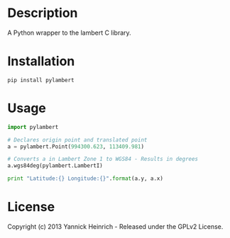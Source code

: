 # Description

A Python wrapper to the lambert C library.

# Installation
```
pip install pylambert
```

# Usage

```python
import pylambert

# Declares origin point and translated point
a = pylambert.Point(994300.623, 113409.981)

# Converts a in Lambert Zone 1 to WGS84 - Results in degrees
a.wgs84deg(pylambert.LambertI)

print "Latitude:{} Longitude:{}".format(a.y, a.x)

```

# License
Copyright (c) 2013 Yannick Heinrich - Released under the GPLv2 License.
